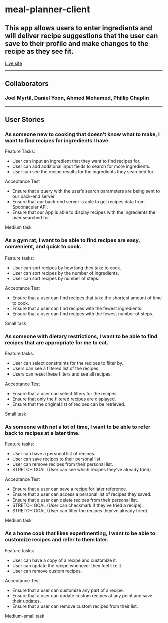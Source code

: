 # meal-planner-client
## This app allows users to enter ingredients and will deliver recipe suggestions that the user can save to their profile and make changes to the recipe as they see fit.

[Live site](https://lucky-fenglisu-5de387.netlify.app/)

***

## Collaborators
### Joel Myrtil, Daniel Yoon, Ahmed Mohamed, Phillip Chaplin

***

## User Stories

### As someone new to cooking that doesn’t know what to make, I want to find recipes for ingredients I have.

Feature Tasks:
- User can input an ingredient that they want to find recipes for.
- User can add additional input fields to search for more ingredients.
- User can see the recipe results for the ingredients they searched for.

Acceptance Test
- Ensure that a query with the user’s search parameters are being sent to our back-end server.
- Ensure that our back-end server is able to get recipes data from Spoonacular API.
- Ensure that our App is able to display recipes with the ingredients the user searched for.

Medium task

### As a gym rat, I want to be able to find recipes are easy, convenient, and quick to cook.
Feature tasks:
- User can sort recipes by how long they take to cook.
- User can sort recipes by the number of ingredients.
- User can sort recipes by number of steps.

Acceptance Test
- Ensure that a user can find recipes that take the shortest amount of time to cook.
- Ensure that a user can find recipes with the fewest ingredients.
- Ensure that a user can find recipes with the fewest number of steps.

Small task

### As someone with dietary restrictions, I want to be able to find recipes that are appropriate for me to eat.
Feature tasks:
- User can select constraints for the recipes to filter by.
- Users can see a filtered list of the recipes.
- Users can reset these filters and see all recipes.

Acceptance Test
- Ensure that a user can select filters for the recipes.
- Ensure that only the filtered recipes are displayed.
- Ensure that the original list of recipes can be retrieved.

Small task

### As someone with not a lot of time, I want to be able to refer back to recipes at a later time.
Feature tasks:
- User can have a personal list of recipes.
- User can save recipes to their personal list.
- User can remove recipes from their personal list.
- STRETCH GOAL (User can see which recipes they’ve already tried)

Acceptance Test
- Ensure that a user can save a recipe for later reference.
- Ensure that a user can access a personal list of recipes they saved.
- Ensure that a user can delete recipes from their personal list.
- STRETCH GOAL (User can checkmark if they’ve tried a recipe).
- STRETCH GOAL (User can filter the recipes they’ve already tried).

Medium task

### As a home cook that likes experimenting, I want to be able to customize recipes and refer to them later.
Feature tasks:
- User can have a copy of a recipe and customize it.
- User can update the recipe whenever they feel like it.
- User can remove custom recipes.

Acceptance Test
- Ensure that a user can customize any part of a recipe.
- Ensure that a user can update custom recipes at any point and save their updates.
- Ensure that a user can remove custom recipes from their list.

Medium-small task
